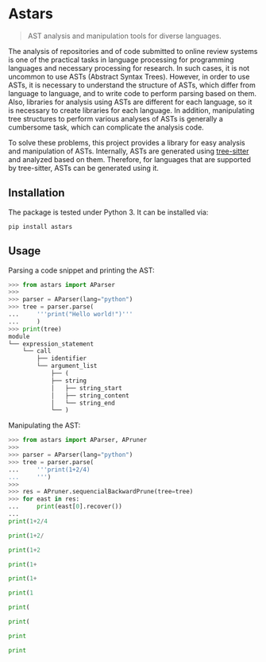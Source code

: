 # Astars

> AST analysis and manipulation tools for diverse languages.

The analysis of repositories and of code submitted to online review systems is one of the practical tasks in language processing for programming languages and necessary processing for research.
In such cases, it is not uncommon to use ASTs (Abstract Syntax Trees).
However, in order to use ASTs, it is necessary to understand the structure of ASTs, which differ from language to language, and to write code to perform parsing based on them.
Also, libraries for analysis using ASTs are different for each language, so it is necessary to create libraries for each language.
In addition, manipulating tree structures to perform various analyses of ASTs is generally a cumbersome task, which can complicate the analysis code.


To solve these problems, this project provides a library for easy analysis and manipulation of ASTs.
Internally, ASTs are generated using [tree-sitter](https://tree-sitter.github.io/tree-sitter/) and analyzed based on them.
Therefore, for languages that are supported by tree-sitter, ASTs can be generated using it.


## Installation
The package is tested under Python 3. It can be installed via:
```
pip install astars
```

## Usage

Parsing a code snippet and printing the AST:

```python
>>> from astars import AParser
>>> 
>>> parser = AParser(lang="python")
>>> tree = parser.parse(
...     '''print("Hello world!")'''
...     )
>>> print(tree)
module
└── expression_statement
    └── call
        ├── identifier
        └── argument_list
            ├── (
            ├── string
            │   ├── string_start
            │   ├── string_content
            │   └── string_end
            └── )
```

Manipulating the AST:

```python
>>> from astars import AParser, APruner
>>> 
>>> parser = AParser(lang="python")
>>> tree = parser.parse(
...     '''print(1+2/4)
...     ''')
>>> 
>>> res = APruner.sequencialBackwardPrune(tree=tree)
>>> for east in res:
...     print(east[0].recover())
... 
print(1+2/4

print(1+2/

print(1+2

print(1+

print(1+

print(1

print(

print(

print

print


```
